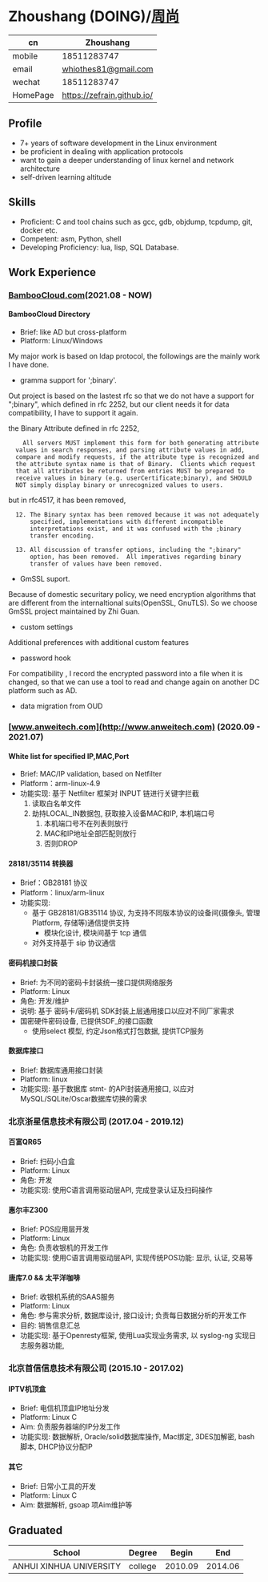 # Zhoushang (DOING)/[周尚](/CV_CN)

| cn       | Zhoushang                   |
|----------|-----------------------------|
| mobile   | 18511283747                 |
| email    | whiothes81@gmail.com        |
| wechat   | 18511283747                 |
| HomePage | https://zefrain.github.io/ |


## Profile

- 7+ years of software development in the Linux environment
- be proficient in dealing with application protocols
- want to gain a deeper understanding of linux kernel and network architecture
- self-driven learning altitude 


## Skills

- Proficient: C and tool chains such as gcc, gdb, objdump, tcpdump, git, docker etc.
- Competent: asm, Python, shell 
- Developing Proficiency: lua, lisp, SQL Database.

## Work Experience

### [BambooCloud.com](https://www.bamboocloud.com/)(2021.08 - NOW)

#### BambooCloud Directory

- Brief: like AD but cross-platform
- Platform: Linux/Windows

My major work is based on ldap protocol, the followings are the mainly work I have done.
- gramma support for ';binary'. 

Out project is based on the lastest rfc so that we do not have a support for ";binary", 
which defined in rfc 2252, but our client needs it for data compatibility, 
I have to support it again.

the Binary Attribute defined in rfc 2252,

        All servers MUST implement this form for both generating attribute
      values in search responses, and parsing attribute values in add,
      compare and modify requests, if the attribute type is recognized and
      the attribute syntax name is that of Binary.  Clients which request
      that all attributes be returned from entries MUST be prepared to
      receive values in binary (e.g. userCertificate;binary), and SHOULD
      NOT simply display binary or unrecognized values to users.

but in rfc4517, it has been removed,

      12. The Binary syntax has been removed because it was not adequately
          specified, implementations with different incompatible
          interpretations exist, and it was confused with the ;binary
          transfer encoding.

      13. All discussion of transfer options, including the ";binary"
          option, has been removed.  All imperatives regarding binary
          transfer of values have been removed.

- GmSSL suport.

Because of domestic securitary policy, we need encryption algorithms that are different from the internaltional suits(OpenSSL, GnuTLS). So we choose GmSSL project maintained by Zhi Guan.

- custom settings 

Additional preferences with additional custom features

- password hook

For compatibility , I record the encrypted password into a file when it is changed, so that we can use a tool to read and change again on another DC platform such as AD.

- data migration from OUD


### [www.anweitech.com](http://www.anweitech.com) (2020.09 - 2021.07)

#### White list for specified IP,MAC,Port

- Brief: MAC/IP validation, based on Netfilter
- Platform：arm-linux-4.9
- 功能实现: 基于 Netfilter 框架对 INPUT 链进行关键字拦截
  1. 读取白名单文件
  2. 劫持LOCAL_IN数据包, 获取接入设备MAC和IP, 本机端口号
      1. 本机端口号不在列表则放行
      2. MAC和IP地址全部匹配则放行
      3. 否则DROP

#### 28181/35114 转换器
  - Brief：GB28181 协议
  - Platform：linux/arm-linux
  - 功能实现:
    - 基于 GB28181/GB35114 协议, 为支持不同版本协议的设备间(摄像头, 管理Platform, 存储等)通信提供支持
      - 模块化设计, 模块间基于 tcp 通信
    - 对外支持基于 sip 协议通信

#### 密码机接口封装
  - Brief: 为不同的密码卡封装统一接口提供网络服务
  - Platform: Linux
  - 角色: 开发/维护
  - 说明:
    基于 密码卡/密码机 SDK封装上层通用接口以应对不同厂家需求
  - 国密硬件密码设备, 已提供SDF_的接口函数
      - 使用select 模型, 约定Json格式打包数据, 提供TCP服务

#### 数据库接口
  - Brief: 数据库通用接口封装
  - Platform: linux
  - 功能实现: 基于数据库 stmt- 的API封装通用接口, 以应对 MySQL/SQLite/Oscar数据库切换的需求

### 北京浙星信息技术有限公司 (2017.04 - 2019.12)

#### 百富QR65
  - Brief: 扫码小白盒
  - Platform: Linux
  - 角色: 开发
  - 功能实现: 使用C语言调用驱动层API, 完成登录认证及扫码操作

#### 惠尔丰Z300
  - Brief: POS应用层开发
  - Platform: Linux
  - 角色: 负责收银机的开发工作
  - 功能实现: 使用C语言调用驱动层API, 实现传统POS功能: 显示, 认证, 交易等

#### 唐库7.0 && 太平洋咖啡

- Brief: 收银机系统的SAAS服务 
- Platform: Linux 
- ⻆⾊: 参与需求分析, 数据库设计, 接⼝设计; 负责每⽇数据分析的开发⼯作 
- ⽬的: 销售信息汇总 
- 功能实现: 基于Openresty框架, 使用Lua实现业务需求, 以 syslog-ng 实现日志服务器功能, 

### 北京首信信息技术有限公司 (2015.10 - 2017.02)

#### IPTV机顶盒
  - Brief: 电信机顶盒IP地址分发
  - Platform: Linux C
  - Aim: 负责服务器端的IP分发工作
  - 功能实现: 数据解析, Oracle/solid数据库操作, Mac绑定, 3DES加解密, bash脚本, DHCP协议分配IP

#### 其它
  - Brief: 日常小工具的开发
  - Platform: Linux C
  - Aim: 数据解析, gsoap 项Aim维护等


## Graduated
| School                  | Degree       | Begin   | End     |
|-------------------------|--------------|---------|---------|
| ANHUI XINHUA UNIVERSITY | college      | 2010.09 | 2014.06 |
